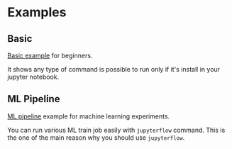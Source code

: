 # Examples


## Basic

[Basic example](basic.md) for beginners. 

It shows any type of command is possible to run only if it's install in your jupyter notebook.


## ML Pipeline

[ML pipeline](ml-pipeline.md) example for machine learning experiments.

You can run various ML train job easily with `jupyterflow` command. This is the one of the main reason why you should use `jupyterflow`.
